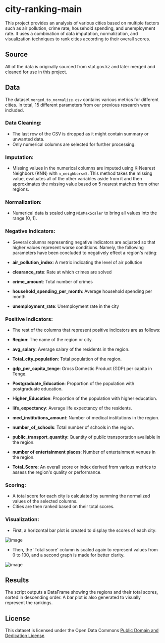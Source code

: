 # city-ranking-main

This project provides an analysis of various cities based on multiple factors such as air pollution, crime rate, household spending, and unemployment rate. It uses a combination of data imputation, normalization, and visualization techniques to rank cities according to their overall scores.

## Source

All of the data is originally sourced from stat.gov.kz and later merged and cleaned for use in this project.

## Data

The dataset `merged_to_normalize.csv` contains various metrics for different cities. In total, 15 different parameters from our previous research were included. 

### Data Cleaning:
- The last row of the CSV is dropped as it might contain summary or unwanted data.
- Only numerical columns are selected for further processing.

### Imputation:
- Missing values in the numerical columns are imputed using K-Nearest Neighbors (KNN) with `n_neighbors=5`. This method takes the missing value, evaluates all of the other variables aside from it and then approximates the missing value based on 5 nearest matches from other regions.

### Normalization:
- Numerical data is scaled using `MinMaxScaler` to bring all values into the range [0, 1].

### Negative Indicators:
- Several columns representing negative indicators are adjusted so that higher values represent worse conditions. Namely, the following parameters have been concluded to negatively effect a region's rating:

- **air_pollution_index**: A metric indicating the level of air pollution
- **clearance_rate**: Rate at which crimes are solved
- **crime_amount**: Total number of crimes
- **household_spending_per_month**: Average household spending per month
- **unemployment_rate**: Unemployment rate in the city

### Positive Indicators:
- The rest of the columns that represent positive indicators are as follows:

- **Region**: The name of the region or city.
- **avg_salary**: Average salary of the residents in the region.
- **Total_city_population**: Total population of the region.
- **gdp_per_capita_tenge**: Gross Domestic Product (GDP) per capita in Tenge.
- **Postgraduate_Education**: Proportion of the population with postgraduate education.
- **Higher_Education**: Proportion of the population with higher education.
- **life_expectancy**: Average life expectancy of the residents.
- **med_institutions_amount**: Number of medical institutions in the region.
- **number_of_schools**: Total number of schools in the region.
- **public_transport_quantity**: Quantity of public transportation available in the region.
- **number of entertainment places**: Number of entertainment venues in the region.
- **Total_Score**: An overall score or index derived from various metrics to assess the region's quality or performance.

### Scoring:
- A total score for each city is calculated by summing the normalized values of the selected columns.
- Cities are then ranked based on their total scores.

### Visualization:
- First, a horizontal bar plot is created to display the scores of each city:

![image](https://github.com/open-data-kazakhstan/city-ranking-main/assets/109875855/cc425d58-768c-465d-af19-e50e0ba04fbc)

- Then, the 'Total score' column is scaled again to represent values from 0 to 100, and a second graph is made for better clarity.

![image](https://github.com/open-data-kazakhstan/city-ranking-main/assets/109875855/475546b4-d39c-4511-b14a-2d9e55b87e6c)


## Results

The script outputs a DataFrame showing the regions and their total scores, sorted in descending order. A bar plot is also generated to visually represent the rankings.

## License

This dataset is licensed under the Open Data Commons [Public Domain and Dedication License][pddl].

[pddl]: https://www.opendatacommons.org/licenses/pddl/1-0/
